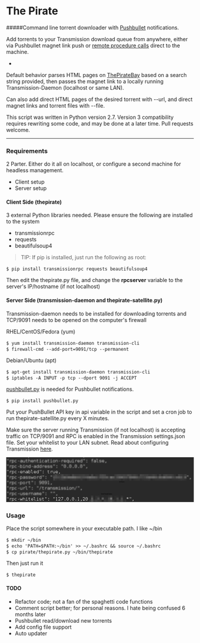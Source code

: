 # The Pirate

#####Command line torrent downloader with [Pushbullet](https://pushbullet.com) notifications. 

Add torrents to your Transmission download queue from anywhere, either via Pushbullet magnet link push or [remote procedure calls](https://trac.transmissionbt.com/wiki/rpc) direct to the machine. 

-

Default behavior parses HTML pages on [ThePirateBay](https://thepiratebay.se) based on a search string provided, then passes the magnet link to a locally running Transmission-Daemon (localhost or same LAN). 

Can also add direct HTML pages of the desired torrent with --url, and direct magnet links and torrent files with --file.

This script was written in Python version 2.7. Version 3 compatibility requires rewriting some code, and may be done at a later time. Pull requests welcome.

----

### Requirements

2 Parter. Either do it all on localhost, or configure a second machine for headless management.

 * Client setup
 * Server setup

#### Client Side (thepirate)

3 external Python libraries needed. Please ensure the following are installed to the system

 * transmissionrpc
 * requests
 * beautifulsoup4

> TIP: If pip is installed, just run the following as root:

```
$ pip install transmissionrpc requests beautifulsoup4
```

Then edit the thepirate.py file, and change the __rpcserver__ variable to the server's IP/hostname (if not localhost)


#### Server Side (transmission-daemon and thepirate-satellite.py)

Transmission-daemon needs to be installed for downloading torrents and TCP/9091 needs to be opened on the computer's firewall

RHEL/CentOS/Fedora (yum)

```
$ yum install transmission-daemon transmission-cli 
$ firewall-cmd --add-port=9091/tcp --permanent
```

Debian/Ubuntu (apt)

```
$ apt-get install transmission-daemon transmission-cli
$ iptables -A INPUT -p tcp --dport 9091 -j ACCEPT
```

[pushbullet.py](https://github.com/randomchars/pushbullet.py) is needed for Pushbullet notifications.

```
$ pip install pushbullet.py
```

Put your PushBullet API key in api variable in the script and set a cron job to run thepirate-satellite.py every X minutes.

Make sure the server running Transmission (if not localhost) is accepting traffic on TCP/9091 and RPC is enabled in the Transmission settings.json file. Set your whitelist to your LAN subnet. Read about configuring Transmission [here](https://trac.transmissionbt.com/wiki/EditConfigFiles).

![img](transmissionrpc_config.png)

### Usage

Place the script somewhere in your executable path. I like ~/bin

```
$ mkdir ~/bin
$ echo 'PATH=$PATH:~/bin' >> ~/.bashrc && source ~/.bashrc
$ cp pirate/thepirate.py ~/bin/thepirate
```

Then just run it

```
$ thepirate
```


#### TODO

 * Refactor code; not a fan of the spaghetti code functions
 * Comment script better; for personal reasons. I hate being confused 6 months later
 * Pushbullet read/download new torrents
 * Add config file support
 * Auto updater
